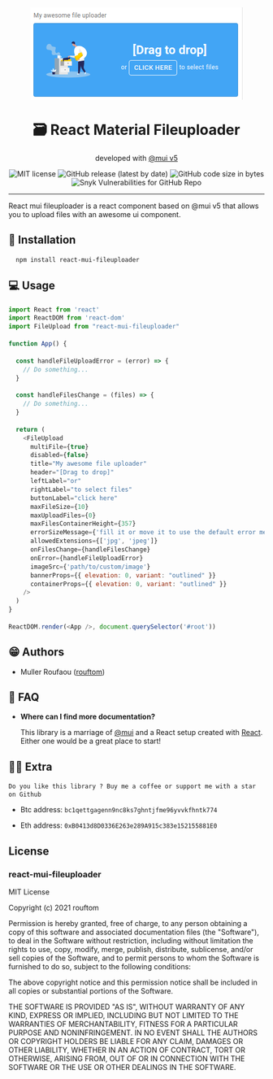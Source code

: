 <p align="center"><a href="" target="_blank"><img align="center" src="public/preview.png"></a></p>


<h1 align="center">🗃️ React Material Fileuploader</h1>
<p align="center">developed with <a target="_blank" href="https://mui.com">@mui v5</a> </p>

<p align="center">
  <img alt="MIT license" src="https://img.shields.io/badge/license-MIT-blue.svg">
  <img alt="GitHub release (latest by date)" src="https://img.shields.io/github/v/release/rouftom/react-mui-fileuploader">
  <img alt="GitHub code size in bytes" src="https://img.shields.io/github/languages/code-size/rouftom/react-mui-fileuploader">
  <img alt="Snyk Vulnerabilities for GitHub Repo" src="https://img.shields.io/snyk/vulnerabilities/github/rouftom/react-mui-fileuploader">
</p>

---

React mui fileuploader is a react component based on @mui v5 that allows you to upload files with an awesome ui component.


## 🚀 Installation
```nodejs
  npm install react-mui-fileuploader
```

## 💻 Usage
```javascript
import React from 'react'
import ReactDOM from 'react-dom'
import FileUpload from "react-mui-fileuploader"

function App() {
  
  const handleFileUploadError = (error) => {
    // Do something...
  }
  
  const handleFilesChange = (files) => {
    // Do something...
  }

  return (
    <FileUpload
      multiFile={true}
      disabled={false}
      title="My awesome file uploader"
      header="[Drag to drop]"
      leftLabel="or"
      rightLabel="to select files"
      buttonLabel="click here"
      maxFileSize={10}
      maxUploadFiles={0}
      maxFilesContainerHeight={357}
      errorSizeMessage={'fill it or move it to use the default error message'}
      allowedExtensions={['jpg', 'jpeg']}
      onFilesChange={handleFilesChange}
      onError={handleFileUploadError}
      imageSrc={'path/to/custom/image'}
      bannerProps={{ elevation: 0, variant: "outlined" }}
      containerProps={{ elevation: 0, variant: "outlined" }}
    />
  )
}

ReactDOM.render(<App />, document.querySelector('#root'))

```


## 😁 Authors

- Muller Roufaou ([rouftom](http://github.com/rouftom))


## 🤔 FAQ

* __Where can I find more documentation?__

  This library is a marriage of [@mui](http://mui.com/getting-started/usage/) and a React setup created with [React](https://fr.reactjs.org/). Either one would be a great place to start!


## 🙇‍♂️ Extra

    Do you like this library ? Buy me a coffee or support me with a star on Github

* Btc address: `bc1qettgagenn9nc8ks7ghntjfme96yvvkfhntk774`

* Eth address: `0xB0413d8D0336E263e289A915c383e152155881E0`



## License

### react-mui-fileuploader

MIT License

Copyright (c) 2021 rouftom

Permission is hereby granted, free of charge, to any person obtaining a copy
of this software and associated documentation files (the "Software"), to deal
in the Software without restriction, including without limitation the rights
to use, copy, modify, merge, publish, distribute, sublicense, and/or sell
copies of the Software, and to permit persons to whom the Software is
furnished to do so, subject to the following conditions:

The above copyright notice and this permission notice shall be included in all
copies or substantial portions of the Software.

THE SOFTWARE IS PROVIDED "AS IS", WITHOUT WARRANTY OF ANY KIND, EXPRESS OR
IMPLIED, INCLUDING BUT NOT LIMITED TO THE WARRANTIES OF MERCHANTABILITY,
FITNESS FOR A PARTICULAR PURPOSE AND NONINFRINGEMENT. IN NO EVENT SHALL THE
AUTHORS OR COPYRIGHT HOLDERS BE LIABLE FOR ANY CLAIM, DAMAGES OR OTHER
LIABILITY, WHETHER IN AN ACTION OF CONTRACT, TORT OR OTHERWISE, ARISING FROM,
OUT OF OR IN CONNECTION WITH THE SOFTWARE OR THE USE OR OTHER DEALINGS IN THE
SOFTWARE.
